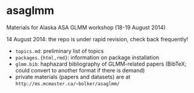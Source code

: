 asaglmm
=======

Materials for Alaska ASA GLMM workshop (18-19 August 2014)

14 August 2014: the repo is under rapid revision, check back frequently!

* `topics.md`: preliminary list of topics
* `packages.{html,rmd}`: information on package installation
* `glmm.bib`: haphazard bibliography of GLMM-related papers (BibTeX; could convert to another format if there is demand)
* private materials (papers and datasets) are at `http://ms.mcmaster.ca/~bolker/asaglmm/`
